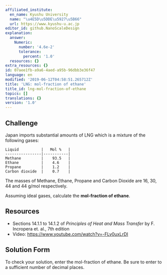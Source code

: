 ```yaml
---
affiliated_institute:
  en_name: Kyushu University
  name: "\u4E5D\u5DDE\u5927\u5B66"
  url: https://www.kyushu-u.ac.jp
editor_id: github.NanoScaleDesign
explanation:
  answer:
    Numeric:
      number: '4.6e-2'
      tolerance:
        percent: '1.0'
  resources: {}
extra_resources: {}
id: 07aee1fb-a9a6-4aed-a95b-96dbb3e36f47
language: en
modified: '2019-06-12T04:58:51.265712Z'
title: 'LNG: mol-fraction of ethane'
title_id: lng-mol-fraction-of-ethane
topics: []
translations: {}
version: '1.0'
---
```


## Challenge
Japan imports substantial amounts of LNG which is a mixture of the following gases:

    Liquid          |   Mol %   |
    ----------------|-----------|
    Methane         |    93.5   |
    Ethane          |    4.6    |
    Propane         |    1.2    |
    Carbon dioxide  |    0.7    |
    
The masses of Methane, Ethane, Propane and Carbon Dioxide are 16, 30, 44 and 44 g/mol respectively.

Assuming ideal gases, calculate the **mol-fraction of ethane**.

## Resources

- Sections 14.1.1 to 14.1.2 of *Principles of Heat and Mass Transfer* by F. Incropera et. al., 7th edition
- Video: https://www.youtube.com/watch?v=-FLv0uxLrDI

## Solution Form
To check your solution, enter the mol-fraction of ethane. Be sure to enter to a sufficient number of decimal places.
